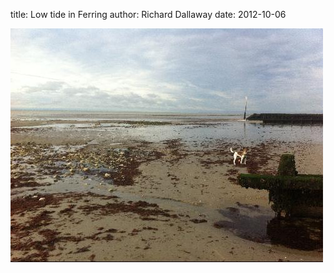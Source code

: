 
title: Low tide in Ferring
author: Richard Dallaway
date: 2012-10-06

<div>
<a href="/media/Fphoto.JPG">
<img width="500" src="/media/Fphoto.JPG.500.JPG" height="374"></img>
</a>
</div>



  


    